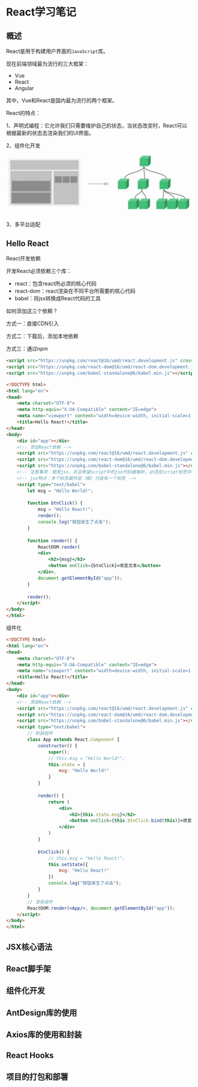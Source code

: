 # React学习笔记

## 概述

React是用于构建用户界面的`JavaScript`库。

现在前端领域最为流行的三大框架：

- Vue
- React
- Angular

其中，Vue和React是国内最为流行的两个框架。

React的特点：

1、声明式编程：它允许我们只需要维护自己的状态，当状态改变时，React可以根据最新的状态去渲染我们的UI界面。

2、组件化开发

![image-20211120204214915](assets/image-20211120204214915.png)

3、多平台适配

 ## Hello React

React开发依赖

开发React必须依赖三个库：

- react：包含react所必须的核心代码
- react-dom：react渲染在不同平台所需要的核心代码
- babel：将jsx转换成React代码的工具

如何添加这三个依赖？

方式一：直接CDN引入

方式二：下载后，添加本地依赖

方式三：通过npm

```html
<script src="https://unpkg.com/react@16/umd/react.development.js" crossorigin></script>
<script src="https://unpkg.com/react-dom@16/umd/react-dom.development.js" crossorigin></script>
<script src="https://unpkg.com/babel-standalone@6/babel.min.js"></script>
```

```html
<!DOCTYPE html>
<html lang="en">
<head>
    <meta charset="UTF-8">
    <meta http-equiv="X-UA-Compatible" content="IE=edge">
    <meta name="viewport" content="width=device-width, initial-scale=1.0">
    <title>Hello React!</title>
</head>
<body>
    <div id="app"></div>
    <!-- 添加React依赖 -->
    <script src="https://unpkg.com/react@16/umd/react.development.js" crossorigin></script>
    <script src="https://unpkg.com/react-dom@16/umd/react-dom.development.js" crossorigin></script>
    <script src="https://unpkg.com/babel-standalone@6/babel.min.js"></script>
    <!-- 注意事项：使用jsx，并且希望script中的jsx代码被解析，必须在script标签中添加一个属性 -->
    <!-- jsx特点：多个标签最外层（根）只能有一个标签 -->
    <script type="text/babel">
        let msg = "Hello World!";

        function btnClick() {
            msg = "Hello React!";
            render();
            console.log("按钮发生了点击");
        }

        function render() {
            ReactDOM.render(
            <div>
                <h2>{msg}</h2>
                <button onClick={btnClick}>改变文本</button>
            </div>, 
            document.getElementById("app"));
        }

        render();
    </script>
</body>
</html>
```

组件化

```html
<!DOCTYPE html>
<html lang="en">
<head>
    <meta charset="UTF-8">
    <meta http-equiv="X-UA-Compatible" content="IE=edge">
    <meta name="viewport" content="width=device-width, initial-scale=1.0">
    <title>Hello React!</title>
</head>
<body>
    <div id="app"></div>
    <!-- 添加React依赖 -->
    <script src="https://unpkg.com/react@16/umd/react.development.js" crossorigin></script>
    <script src="https://unpkg.com/react-dom@16/umd/react-dom.development.js" crossorigin></script>
    <script src="https://unpkg.com/babel-standalone@6/babel.min.js"></script>
    <script type="text/babel">
        // 封装组件
        class App extends React.Component {
            constructor() {
                super();
                // this.msg = "Hello World!";
                this.state = {
                    msg: "Hello World!"
                }
            }

            render() {
                return (
                    <div>
                        <h2>{this.state.msg}</h2>
                        <button onClick={this.btnClick.bind(this)}>改变文本</button>
                    </div>
                )
            }

            btnClick() {
                // this.msg = "Hello React!";
                this.setState({
                    msg: "Hello React!"
                })
                console.log("按钮发生了点击");
            }
        }
        // 渲染组件
        ReactDOM.render(<App/>, document.getElementById("app"));
    </script>
</body>
</html>
```

## JSX核心语法

## React脚手架

## 组件化开发

## AntDesign库的使用

## Axios库的使用和封装

## React Hooks

## 项目的打包和部署

